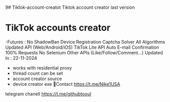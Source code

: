 9# Tiktok-account-creatot
Tiktok account creator last version
# TikTok accounts creator 
 -Futures : No ShadowBan Device Registration  Captcha Solver All Algorithms Updated API (Web/Android/iOS) TikTok Lite API Auto E-mail Confirmation 100% Requests No Selenium Other APIs (Like/Follow/Comment...) 
Updated In : 22-11-2024
 - works with residential proxy
 - thread count can be set
 - account creator source
 - device creator exe
💬Contact  https://t.me/Nike1USA

telegram chanell  https://t.me/githubtooul
